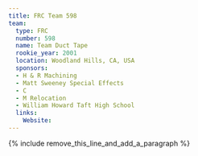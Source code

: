 ```yaml
---
title: FRC Team 598
team:
  type: FRC
  number: 598
  name: Team Duct Tape
  rookie_year: 2001
  location: Woodland Hills, CA, USA
  sponsors:
  - H & R Machining
  - Matt Sweeney Special Effects
  - C
  - M Relocation
  - William Howard Taft High School
  links:
    Website:
---
```


{% include remove_this_line_and_add_a_paragraph %}